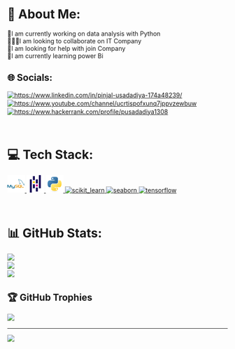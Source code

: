 # 💫 About Me:
🔭I am currently working on data analysis with Python<br>🧑‍🤝‍🧑I am looking to collaborate on IT Company<br>🤝I am looking for help with join Company<br>🌱I am currently learning power Bi <br>


## 🌐 Socials:
<p align="left">
<a href="https://linkedin.com/in/pinjal-usadadiya-174a48239/" target="blank"><img align="center" src="https://raw.githubusercontent.com/rahuldkjain/github-profile-readme-generator/master/src/images/icons/Social/linked-in-alt.svg" alt="https://www.linkedin.com/in/pinjal-usadadiya-174a48239/" height="30" width="40" /></a>
<a href="https://www.youtube.com/channel/ucrtispofxunq7jppvzewbuw" target="blank"><img align="center" src="https://raw.githubusercontent.com/rahuldkjain/github-profile-readme-generator/master/src/images/icons/Social/youtube.svg" alt="https://www.youtube.com/channel/ucrtispofxunq7jppvzewbuw" height="30" width="40" /></a>
<a href="https://www.hackerrank.com/profile/pusadadiya1308" target="blank"><img align="center" src="https://raw.githubusercontent.com/rahuldkjain/github-profile-readme-generator/master/src/images/icons/Social/hackerrank.svg" alt="https://www.hackerrank.com/profile/pusadadiya1308" height="30" width="40" /></a>
</p>

<br>



# 💻 Tech Stack:
<p align="left"> <a href="https://www.mysql.com/" target="_blank" rel="noreferrer"> <img src="https://raw.githubusercontent.com/devicons/devicon/master/icons/mysql/mysql-original-wordmark.svg" alt="mysql" width="40" height="40"/> </a> <a href="https://pandas.pydata.org/" target="_blank" rel="noreferrer"> <img src="https://raw.githubusercontent.com/devicons/devicon/2ae2a900d2f041da66e950e4d48052658d850630/icons/pandas/pandas-original.svg" alt="pandas" width="40" height="40"/> </a> <a href="https://www.python.org" target="_blank" rel="noreferrer"> <img src="https://raw.githubusercontent.com/devicons/devicon/master/icons/python/python-original.svg" alt="python" width="40" height="40"/> </a> <a href="https://scikit-learn.org/" target="_blank" rel="noreferrer"> <img src="https://upload.wikimedia.org/wikipedia/commons/0/05/Scikit_learn_logo_small.svg" alt="scikit_learn" width="40" height="40"/> </a> <a href="https://seaborn.pydata.org/" target="_blank" rel="noreferrer"> <img src="https://seaborn.pydata.org/_images/logo-mark-lightbg.svg" alt="seaborn" width="40" height="40"/> </a> <a href="https://www.tensorflow.org" target="_blank" rel="noreferrer"> <img src="https://www.vectorlogo.zone/logos/tensorflow/tensorflow-icon.svg" alt="tensorflow" width="40" height="40"/> </a> </p>

<br>

# 📊 GitHub Stats:
![](https://github-readme-stats.vercel.app/api?username=PinjuPatel13&theme=dark&hide_border=false&include_all_commits=false&count_private=false)<br/>
![](https://github-readme-streak-stats.herokuapp.com/?user=PinjuPatel13&theme=dark&hide_border=false)<br/>
![](https://github-readme-stats.vercel.app/api/top-langs/?username=PinjuPatel13&theme=dark&hide_border=false&include_all_commits=false&count_private=false&layout=compact)

## 🏆 GitHub Trophies
![](https://github-profile-trophy.vercel.app/?username=PinjuPatel13&theme=radical&no-frame=false&no-bg=false&margin-w=4)

---
[![](https://visitcount.itsvg.in/api?id=PinjuPatel13&icon=0&color=0)](https://visitcount.itsvg.in)

<!-- Proudly created with GPRM ( https://gprm.itsvg.in ) -->
